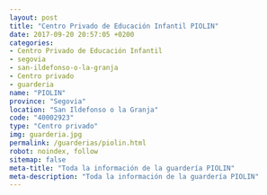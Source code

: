 ```yaml
---
layout: post
title: "Centro Privado de Educación Infantil PIOLIN"
date: 2017-09-20 20:57:05 +0200
categories:
- Centro Privado de Educación Infantil
- segovia
- san-ildefonso-o-la-granja
- Centro privado
- guarderia
name: "PIOLIN"
province: "Segovia"
location: "San Ildefonso o la Granja"
code: "40002923"
type: "Centro privado"
img: guarderia.jpg
permalink: /guarderias/piolin.html
robot: noindex, follow
sitemap: false
meta-title: "Toda la información de la guardería PIOLIN"
meta-description: "Toda la información de la guardería PIOLIN"
---
```

